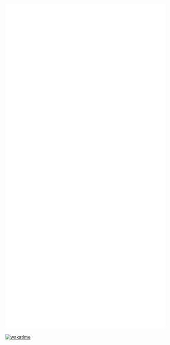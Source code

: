 ![Metrics](https://raw.githubusercontent.com/y04nqt/y04nqt/main/y04nqt.stats.svg)

[![wakatime](https://wakatime.com/share/@y04nqt/68c68c6a-9e83-40ef-ae7d-d48c249c66d7.svg)](https://wakatime.com/share/@y04nqt/68c68c6a-9e83-40ef-ae7d-d48c249c66d7.svg)
